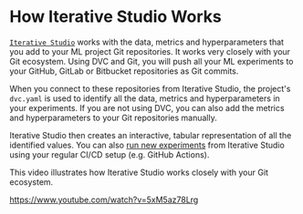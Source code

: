 # How Iterative Studio Works

[`Iterative Studio`](https://studio.iterative.ai/) works with the data, metrics
and hyperparameters that you add to your ML project Git repositories. It works
very closely with your Git ecosystem. Using DVC and Git, you will push all your
ML experiments to your GitHub, GitLab or Bitbucket repositories as Git commits.

When you connect to these repositories from Iterative Studio, the project's
`dvc.yaml` is used to identify all the data, metrics and hyperparameters in your
experiments. If you are not using DVC, you can also add the metrics and
hyperparameters to your Git repositories manually.

Iterative Studio then creates an interactive, tabular representation of all the
identified values. You can also
[run new experiments](/doc/studio/user-guide/run-experiments) from Iterative
Studio using your regular CI/CD setup (e.g. GitHub Actions).

This video illustrates how Iterative Studio works closely with your Git
ecosystem.

https://www.youtube.com/watch?v=5xM5az78Lrg
